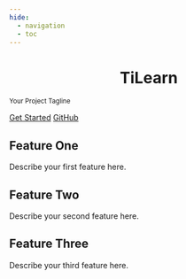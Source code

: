 ```yaml
---
hide:
  - navigation
  - toc
---
```


# <center> TiLearn </center>

<small>Your Project Tagline</small>

<div class="buttons">
  <a href="getting-started/" class="md-button md-button--primary">Get Started</a>
  <a href="https://github.com/your/repo" class="md-button">GitHub</a>
</div>

<section class="features">
  <div class="feature">
    <h2>Feature One</h2>
    <p>Describe your first feature here.</p>
  </div>
  <div class="feature">
    <h2>Feature Two</h2>
    <p>Describe your second feature here.</p>
  </div>
  <div class="feature">
    <h2>Feature Three</h2>
    <p>Describe your third feature here.</p>
  </div>
</section>